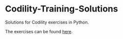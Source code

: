 # Codility-Training-Solutions

Solutions for Codility exercises in Python.

The exercises can be found [here](https://app.codility.com/programmers/lessons/).

